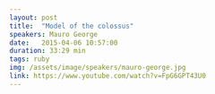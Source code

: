 ```yaml
---
layout: post
title:  "Model of the colossus"
speakers: Mauro George
date:   2015-04-06 10:57:00
duration: 33:29 min
tags: ruby
img: /assets/image/speakers/mauro-george.jpg
link: https://www.youtube.com/watch?v=FpG6GPT43U0
---
```

